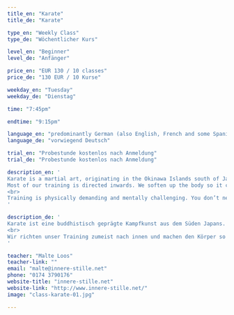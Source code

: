 ```yaml
---
title_en: "Karate"
title_de: "Karate"

type_en: "Weekly Class"
type_de: "Wöchentlicher Kurs"

level_en: "Beginner"
level_de: "Anfänger"

price_en: "EUR 130 / 10 classes"
price_de: "130 EUR / 10 Kurse"

weekday_en: "Tuesday"
weekday_de: "Dienstag"

time: "7:45pm"

endtime: "9:15pm"

language_en: "predominantly German (also English, French and some Spanish)"
language_de: "vorwiegend Deutsch"

trial_en: "Probestunde kostenlos nach Anmeldung"
trial_de: "Probestunde kostenlos nach Anmeldung"

description_en: '
Karate is a martial art, originating in the Okinawa Islands south of Japan. It is also a buddhist form of meditation. In training, you can put the emphasis on piercing your opponents’ defenses and overwhelming them or on clearing your body and mind to reveal inner truth. If done right, the two go together.
Most of our training is directed inwards. We soften up the body so it can release our mind. Once we have dissolved our fears and desires and achieved a state of inner stillness, we are free to direct ourselves outward, projecting our untrammeled power.
<br>
Training is physically demanding and mentally challenging. You don’t need previous experience. Beginners can best learn basic techniques in the class on Tuesday night. Thursdays we dig a little deeper.
'

description_de: '
Karate ist eine buddhistisch geprägte Kampfkunst aus dem Süden Japans. Karate kann man als reine Selbstverteidigung betreiben, aber auch als eine körperlich intensive Meditation. Je nach Ausrichtung zielt es darauf, den äußeren Gegner zu überwältigen, oder eben innere Beschwernisse geistig zu überwinden.
<br>
Wir richten unser Training zumeist nach innen und machen den Körper so weich, dass er den Geist entlassen kann. Wenn unsere Furcht vergeht, und unser Begehren, werden wir innerlich still. Dann kann sich unsere gesamte Energie frei nach aussen wenden und auf den Gegner konzentrieren. Unser Training ist körperlich anspruchsvoll und geistig fordernd. Vorkenntnisse sind nicht notwendig. Anfänger lernen die Grundtechniken am besten in der Stunde am Dienstag Abend. Donnerstags graben wir etwas tiefer.
'

teacher: "Malte Loos"
teacher-link: ""
email: "malte@innere-stille.net"
phone: "0174 3790176"
website-title: "innere-stille.net"
website-link: "http://www.innere-stille.net/"
image: "class-karate-01.jpg"

---
```


